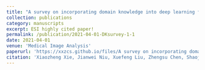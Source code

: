 ```yaml
---
title: "A survey on incorporating domain knowledge into deep learning for medical image analysis"
collection: publications
category: manuscripts
excerpt: ESI highly cited paper!
permalink: /publication/2021-04-01-DKsurvey-1-1
date: 2021-04-01
venue: 'Medical Image Analysis'
paperurl: 'https://xxzcs.github.io/files/A survey on incorporating domain knowledge into deep learning for medical image analysis.pdf'
citation: 'Xiaozheng Xie, Jianwei Niu, Xuefeng Liu, Zhengsu Chen, Shaojie Tang, and Shui Yu. (2021). &quot;A survey on incorporating domain knowledge into deep learning for medical image analysis.&quot; <i>Medical Image Analysis</i>. 69: 101985.'
---
```


